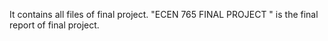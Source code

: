 It contains all files of final project.
"ECEN 765 FINAL PROJECT " is the final report of final project.
